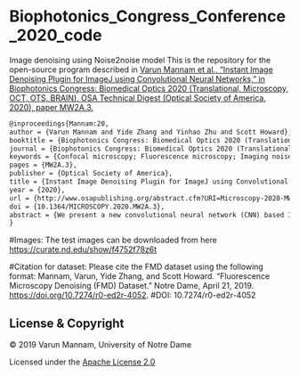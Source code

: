 # Biophotonics_Congress_Conference_2020_code

Image denoising using Noise2noise model
This is the repository for the open-source program described in
[Varun Mannam et al., “Instant Image Denoising Plugin for ImageJ using Convolutional Neural Networks,” in Biophotonics Congress: Biomedical Optics 2020 (Translational, Microscopy, OCT, OTS, BRAIN), OSA Technical Digest (Optical Society of America, 2020), paper MW2A.3.](https://www.osapublishing.org/abstract.cfm?uri=Microscopy-2020-MW2A.3)
```latex
@inproceedings{Mannam:20,
author = {Varun Mannam and Yide Zhang and Yinhao Zhu and Scott Howard},
booktitle = {Biophotonics Congress: Biomedical Optics 2020 (Translational, Microscopy, OCT, OTS, BRAIN)},
journal = {Biophotonics Congress: Biomedical Optics 2020 (Translational, Microscopy, OCT, OTS, BRAIN)},
keywords = {Confocal microscopy; Fluorescence microscopy; Imaging noise; Multiphoton microscopy; Neural networks; Noise reduction},
pages = {MW2A.3},
publisher = {Optical Society of America},
title = {Instant Image Denoising Plugin for ImageJ using Convolutional Neural Networks},
year = {2020},
url = {http://www.osapublishing.org/abstract.cfm?URI=Microscopy-2020-MW2A.3},
doi = {10.1364/MICROSCOPY.2020.MW2A.3},
abstract = {We present a new convolutional neural network (CNN) based ImageJ plugin for fluorescence microscopy image denoising with an average improvement of 7.5 dB in peak signal-to-noise ratio (PSNR) and denoising instantly within 80 msec.},
}
```

#Images: The test images can be downloaded from here https://curate.nd.edu/show/f4752f78z6t

#Citation for dataset: Please cite the FMD dataset using the following format: 
Mannam, Varun, Yide Zhang, and Scott Howard. “Fluorescence Microscopy Denoising (FMD) Dataset.” Notre Dame, April 21, 2019. https://doi.org/10.7274/r0-ed2r-4052.
#DOI: 10.7274/r0-ed2r-4052

## License & Copyright
© 2019 Varun Mannam, University of Notre Dame

Licensed under the [Apache License 2.0](LICENSE)
